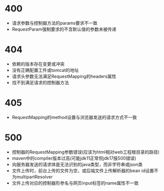 # 400
- 请求参数与控制器方法的params要求不一致
- RequestParam强制要求的不含默认值的参数未被传递

# 404
- 依赖的版本存在变更或冲突
- 没有正确配置工件或tomcat的地址
- 请求头参数无法满足RequestMapping的headers属性
- 找不到满足请求的控制器方法

# 405
- RequestMapping的method设置与浏览器发送的请求方式不一致

# 500
- 控制器的RequestMapping参数错误(应该为html相对web工程根目录的路径)
- maven中的compiler版本过高(可能jdk11正常但jdk17报500错误)
- 向服务器发送的请求体是无法识别的java类型，而非字符串或json类
- 文件上传时，前台上传的文件为空，或后端文件上传解析器的bean id设置不为multipartResolver
- 文件上传对应的控制器形参名与网页input标签的name属性不一致
